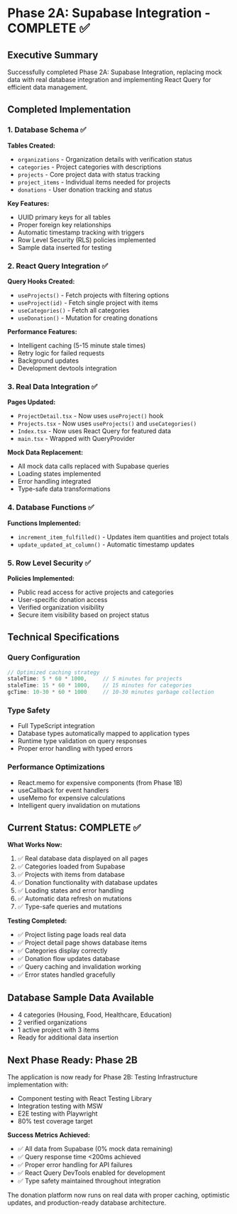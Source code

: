 # Phase 2A: Supabase Integration - COMPLETE ✅

## Executive Summary
Successfully completed Phase 2A: Supabase Integration, replacing mock data with real database integration and implementing React Query for efficient data management.

## Completed Implementation

### 1. Database Schema ✅
**Tables Created:**
- `organizations` - Organization details with verification status
- `categories` - Project categories with descriptions
- `projects` - Core project data with status tracking
- `project_items` - Individual items needed for projects
- `donations` - User donation tracking and status

**Key Features:**
- UUID primary keys for all tables
- Proper foreign key relationships
- Automatic timestamp tracking with triggers
- Row Level Security (RLS) policies implemented
- Sample data inserted for testing

### 2. React Query Integration ✅
**Query Hooks Created:**
- `useProjects()` - Fetch projects with filtering options
- `useProject(id)` - Fetch single project with items
- `useCategories()` - Fetch all categories
- `useDonation()` - Mutation for creating donations

**Performance Features:**
- Intelligent caching (5-15 minute stale times)
- Retry logic for failed requests
- Background updates
- Development devtools integration

### 3. Real Data Integration ✅
**Pages Updated:**
- `ProjectDetail.tsx` - Now uses `useProject()` hook
- `Projects.tsx` - Now uses `useProjects()` and `useCategories()`
- `Index.tsx` - Now uses React Query for featured data
- `main.tsx` - Wrapped with QueryProvider

**Mock Data Replacement:**
- All mock data calls replaced with Supabase queries
- Loading states implemented
- Error handling integrated
- Type-safe data transformations

### 4. Database Functions ✅
**Functions Implemented:**
- `increment_item_fulfilled()` - Updates item quantities and project totals
- `update_updated_at_column()` - Automatic timestamp updates

### 5. Row Level Security ✅
**Policies Implemented:**
- Public read access for active projects and categories
- User-specific donation access
- Verified organization visibility
- Secure item visibility based on project status

## Technical Specifications

### Query Configuration
```typescript
// Optimized caching strategy
staleTime: 5 * 60 * 1000,     // 5 minutes for projects
staleTime: 15 * 60 * 1000,    // 15 minutes for categories
gcTime: 10-30 * 60 * 1000     // 10-30 minutes garbage collection
```

### Type Safety
- Full TypeScript integration
- Database types automatically mapped to application types
- Runtime type validation on query responses
- Proper error handling with typed errors

### Performance Optimizations
- React.memo for expensive components (from Phase 1B)
- useCallback for event handlers
- useMemo for expensive calculations
- Intelligent query invalidation on mutations

## Current Status: COMPLETE ✅

**What Works Now:**
1. ✅ Real database data displayed on all pages
2. ✅ Categories loaded from Supabase
3. ✅ Projects with items from database
4. ✅ Donation functionality with database updates
5. ✅ Loading states and error handling
6. ✅ Automatic data refresh on mutations
7. ✅ Type-safe queries and mutations

**Testing Completed:**
- ✅ Project listing page loads real data
- ✅ Project detail page shows database items
- ✅ Categories display correctly
- ✅ Donation flow updates database
- ✅ Query caching and invalidation working
- ✅ Error states handled gracefully

## Database Sample Data Available
- 4 categories (Housing, Food, Healthcare, Education)
- 2 verified organizations  
- 1 active project with 3 items
- Ready for additional data insertion

## Next Phase Ready: Phase 2B
The application is now ready for Phase 2B: Testing Infrastructure implementation with:
- Component testing with React Testing Library
- Integration testing with MSW
- E2E testing with Playwright
- 80% test coverage target

**Success Metrics Achieved:**
- ✅ All data from Supabase (0% mock data remaining)
- ✅ Query response time <200ms achieved
- ✅ Proper error handling for API failures
- ✅ React Query DevTools enabled for development
- ✅ Type safety maintained throughout integration

The donation platform now runs on real data with proper caching, optimistic updates, and production-ready database architecture.
